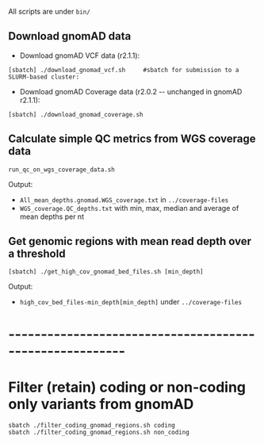 All scripts are under `bin/`

## Download gnomAD data

- Download gnomAD VCF data (r2.1.1):
```
[sbatch] ./download_gnomad_vcf.sh     #sbatch for submission to a SLURM-based cluster:

```

- Download gnomAD Coverage data (r2.0.2 -- unchanged in gnomAD r2.1.1):
```
[sbatch] ./download_gnomad_coverage.sh
```


## Calculate simple QC metrics from WGS coverage data
```
run_qc_on_wgs_coverage_data.sh
```

Output:
- `All_mean_depths.gnomad.WGS_coverage.txt` in `../coverage-files`
- `WGS_coverage.QC_depths.txt` with min, max, median and average of mean depths per nt


## Get genomic regions with mean read depth over a threshold
```
[sbatch] ./get_high_cov_gnomad_bed_files.sh [min_depth]
```

Output:
- `high_cov_bed_files-min_depth[min_depth]` under `../coverage-files`



# --------------------------------------------------------
# Filter (retain) coding or non-coding only variants from gnomAD
```
sbatch ./filter_coding_gnomad_regions.sh coding
sbatch ./filter_coding_gnomad_regions.sh non_coding
```
